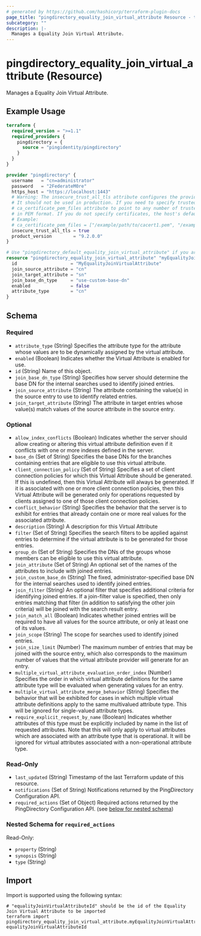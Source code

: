 ```yaml
---
# generated by https://github.com/hashicorp/terraform-plugin-docs
page_title: "pingdirectory_equality_join_virtual_attribute Resource - terraform-provider-pingdirectory"
subcategory: ""
description: |-
  Manages a Equality Join Virtual Attribute.
---
```


# pingdirectory_equality_join_virtual_attribute (Resource)

Manages a Equality Join Virtual Attribute.

## Example Usage

```terraform
terraform {
  required_version = ">=1.1"
  required_providers {
    pingdirectory = {
      source = "pingidentity/pingdirectory"
    }
  }
}

provider "pingdirectory" {
  username   = "cn=administrator"
  password   = "2FederateM0re"
  https_host = "https://localhost:1443"
  # Warning: The insecure_trust_all_tls attribute configures the provider to trust any certificate presented by the PingDirectory server.
  # It should not be used in production. If you need to specify trusted CA certificates, use the
  # ca_certificate_pem_files attribute to point to any number of trusted CA certificate files
  # in PEM format. If you do not specify certificates, the host's default root CA set will be used.
  # Example:
  # ca_certificate_pem_files = ["/example/path/to/cacert1.pem", "/example/path/to/cacert2.pem"]
  insecure_trust_all_tls = true
  product_version        = "9.2.0.0"
}

# Use "pingdirectory_default_equality_join_virtual_attribute" if you are adopting existing configuration from the PingDirectory server into Terraform
resource "pingdirectory_equality_join_virtual_attribute" "myEqualityJoinVirtualAttribute" {
  id                    = "MyEqualityJoinVirtualAttribute"
  join_source_attribute = "cn"
  join_target_attribute = "sn"
  join_base_dn_type     = "use-custom-base-dn"
  enabled               = false
  attribute_type        = "cn"
}
```

<!-- schema generated by tfplugindocs -->
## Schema

### Required

- `attribute_type` (String) Specifies the attribute type for the attribute whose values are to be dynamically assigned by the virtual attribute.
- `enabled` (Boolean) Indicates whether the Virtual Attribute is enabled for use.
- `id` (String) Name of this object.
- `join_base_dn_type` (String) Specifies how server should determine the base DN for the internal searches used to identify joined entries.
- `join_source_attribute` (String) The attribute containing the value(s) in the source entry to use to identify related entries.
- `join_target_attribute` (String) The attribute in target entries whose value(s) match values of the source attribute in the source entry.

### Optional

- `allow_index_conflicts` (Boolean) Indicates whether the server should allow creating or altering this virtual attribute definition even if it conflicts with one or more indexes defined in the server.
- `base_dn` (Set of String) Specifies the base DNs for the branches containing entries that are eligible to use this virtual attribute.
- `client_connection_policy` (Set of String) Specifies a set of client connection policies for which this Virtual Attribute should be generated. If this is undefined, then this Virtual Attribute will always be generated. If it is associated with one or more client connection policies, then this Virtual Attribute will be generated only for operations requested by clients assigned to one of those client connection policies.
- `conflict_behavior` (String) Specifies the behavior that the server is to exhibit for entries that already contain one or more real values for the associated attribute.
- `description` (String) A description for this Virtual Attribute
- `filter` (Set of String) Specifies the search filters to be applied against entries to determine if the virtual attribute is to be generated for those entries.
- `group_dn` (Set of String) Specifies the DNs of the groups whose members can be eligible to use this virtual attribute.
- `join_attribute` (Set of String) An optional set of the names of the attributes to include with joined entries.
- `join_custom_base_dn` (String) The fixed, administrator-specified base DN for the internal searches used to identify joined entries.
- `join_filter` (String) An optional filter that specifies additional criteria for identifying joined entries. If a join-filter value is specified, then only entries matching that filter (in addition to satisfying the other join criteria) will be joined with the search result entry.
- `join_match_all` (Boolean) Indicates whether joined entries will be required to have all values for the source attribute, or only at least one of its values.
- `join_scope` (String) The scope for searches used to identify joined entries.
- `join_size_limit` (Number) The maximum number of entries that may be joined with the source entry, which also corresponds to the maximum number of values that the virtual attribute provider will generate for an entry.
- `multiple_virtual_attribute_evaluation_order_index` (Number) Specifies the order in which virtual attribute definitions for the same attribute type will be evaluated when generating values for an entry.
- `multiple_virtual_attribute_merge_behavior` (String) Specifies the behavior that will be exhibited for cases in which multiple virtual attribute definitions apply to the same multivalued attribute type. This will be ignored for single-valued attribute types.
- `require_explicit_request_by_name` (Boolean) Indicates whether attributes of this type must be explicitly included by name in the list of requested attributes. Note that this will only apply to virtual attributes which are associated with an attribute type that is operational. It will be ignored for virtual attributes associated with a non-operational attribute type.

### Read-Only

- `last_updated` (String) Timestamp of the last Terraform update of this resource.
- `notifications` (Set of String) Notifications returned by the PingDirectory Configuration API.
- `required_actions` (Set of Object) Required actions returned by the PingDirectory Configuration API. (see [below for nested schema](#nestedatt--required_actions))

<a id="nestedatt--required_actions"></a>
### Nested Schema for `required_actions`

Read-Only:

- `property` (String)
- `synopsis` (String)
- `type` (String)

## Import

Import is supported using the following syntax:

```shell
# "equalityJoinVirtualAttributeId" should be the id of the Equality Join Virtual Attribute to be imported
terraform import pingdirectory_equality_join_virtual_attribute.myEqualityJoinVirtualAttribute equalityJoinVirtualAttributeId
```
